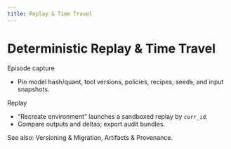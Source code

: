 ```yaml
---
title: Replay & Time Travel
---
```


# Deterministic Replay & Time Travel

Episode capture
- Pin model hash/quant, tool versions, policies, recipes, seeds, and input snapshots.

Replay
- “Recreate environment” launches a sandboxed replay by `corr_id`.
- Compare outputs and deltas; export audit bundles.

See also: Versioning & Migration, Artifacts & Provenance.


